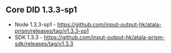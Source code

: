 ## Core DID 1.3.3-sp1

* Node 1.3.3-sp1 - https://github.com/input-output-hk/atala-prism/releases/tag/v1.3.3-sp1
* SDK 1.3.3 - https://github.com/input-output-hk/atala-prism-sdk/releases/tag/v1.3.3
